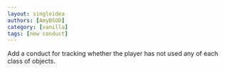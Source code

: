 ```yaml
---
layout: singleidea
authors: [AmyBSOD]
category: [vanilla]
tags: [new conduct]
---
```

Add a conduct for tracking whether the player has not used any of each class of objects.
